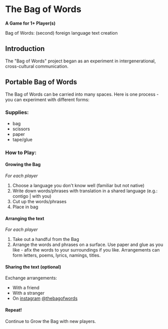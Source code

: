 # The Bag of Words
**A Game for 1+ Player(s)**

Bag of Words: (second) foreign language text creation

## Introduction
The "Bag of Words" project began as an experiment in intergenerational, cross-cultural communication. 

## Portable Bag of Words
The Bag of Words can be carried into many spaces. Here is one process - you can experiment with different forms:

### Supplies:
* bag
* scissors
* paper
* tape/glue

### How to Play:

#### Growing the Bag
*For each player*
1. Choose a language you don't know well (familiar but not native)
2. Write down words/phrases with translation in a shared language (e.g.:  contigo | with you) 
3. Cut up the words/phrases
4. Place in bag

#### Arranging the text
*For each player*
1. Take out a handful from the Bag
2. Arrange the words and phrases on a surface. Use paper and glue as you like - afix the words to your surroundings if you like. Arrangements can form letters, poems, lyrics, namings, titles.

#### Sharing the text (optional)
Exchange arrangements: 
  * With a friend
  * With a stranger
  * On [instagram](https://www.instagram.com/thebagofwords/) [@thebagofwords](https://www.instagram.com/thebagofwords/)
  
#### Repeat!
Continue to Grow the Bag with new players.
